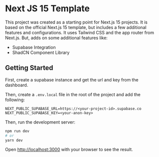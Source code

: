 # Next JS 15 Template

This project was created as a starting point for Next.js 15 projects. It is based on the official Next.js 15 template, but includes a few additional features and configurations. It uses Tailwind CSS and the app router from Next.js. But, adds on some additional features like:

- Supabase Integration
- ShadCN Component Library

## Getting Started

First, create a supabase instance and get the url and key from the dashboard.

Then, create a `.env.local` file in the root of the project and add the following:

```
NEXT_PUBLIC_SUPABASE_URL=https://<your-project-id>.supabase.co
NEXT_PUBLIC_SUPABASE_KEY=<your-anon-key>
```

Then, run the development server:

```bash
npm run dev
# or
yarn dev
```

Open [http://localhost:3000](http://localhost:3000) with your browser to see the result.
